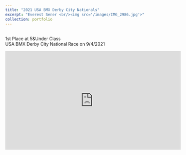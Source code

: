 ```yaml
---
title: "2021 USA BMX Derby City Nationals"
excerpt: "Everest Sener <br/><img src='/images/IMG_2986.jpg'>"
collection: portfolio
---
```


<br/>1st Place at 5&Under Class
<br/>USA BMX Derby City National Race on 9/4/2021

<iframe width="560" height="315" src="https://www.youtube.com/embed/YclQcNvdig8?start=28626" title="YouTube video player" frameborder="0" allow="accelerometer; autoplay; clipboard-write; encrypted-media; gyroscope; picture-in-picture" allowfullscreen></iframe>
